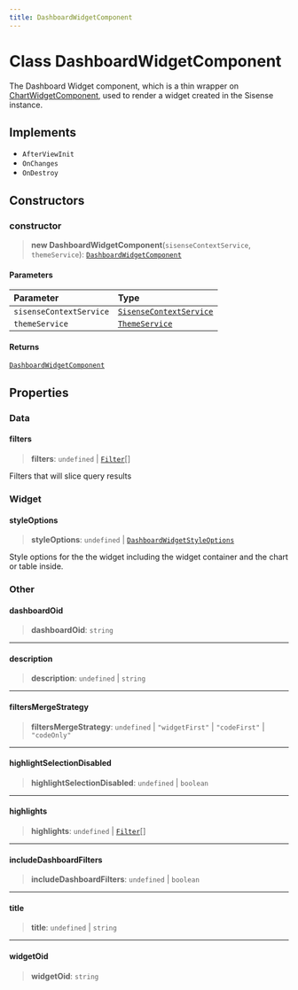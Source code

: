 ```yaml
---
title: DashboardWidgetComponent
---
```


# Class DashboardWidgetComponent

The Dashboard Widget component, which is a thin wrapper on [ChartWidgetComponent](class.ChartWidgetComponent.md),
used to render a widget created in the Sisense instance.

## Implements

- `AfterViewInit`
- `OnChanges`
- `OnDestroy`

## Constructors

### constructor

> **new DashboardWidgetComponent**(`sisenseContextService`, `themeService`): [`DashboardWidgetComponent`](class.DashboardWidgetComponent.md)

#### Parameters

| Parameter | Type |
| :------ | :------ |
| `sisenseContextService` | [`SisenseContextService`](class.SisenseContextService.md) |
| `themeService` | [`ThemeService`](class.ThemeService.md) |

#### Returns

[`DashboardWidgetComponent`](class.DashboardWidgetComponent.md)

## Properties

### Data

#### filters

> **filters**: `undefined` \| [`Filter`](../../sdk-data/interfaces/interface.Filter.md)[]

Filters that will slice query results

### Widget

#### styleOptions

> **styleOptions**: `undefined` \| [`DashboardWidgetStyleOptions`](../interfaces/interface.DashboardWidgetStyleOptions.md)

Style options for the the widget including the widget container and the chart or table inside.

### Other

#### dashboardOid

> **dashboardOid**: `string`

***

#### description

> **description**: `undefined` \| `string`

***

#### filtersMergeStrategy

> **filtersMergeStrategy**: `undefined` \| `"widgetFirst"` \| `"codeFirst"` \| `"codeOnly"`

***

#### highlightSelectionDisabled

> **highlightSelectionDisabled**: `undefined` \| `boolean`

***

#### highlights

> **highlights**: `undefined` \| [`Filter`](../../sdk-data/interfaces/interface.Filter.md)[]

***

#### includeDashboardFilters

> **includeDashboardFilters**: `undefined` \| `boolean`

***

#### title

> **title**: `undefined` \| `string`

***

#### widgetOid

> **widgetOid**: `string`
